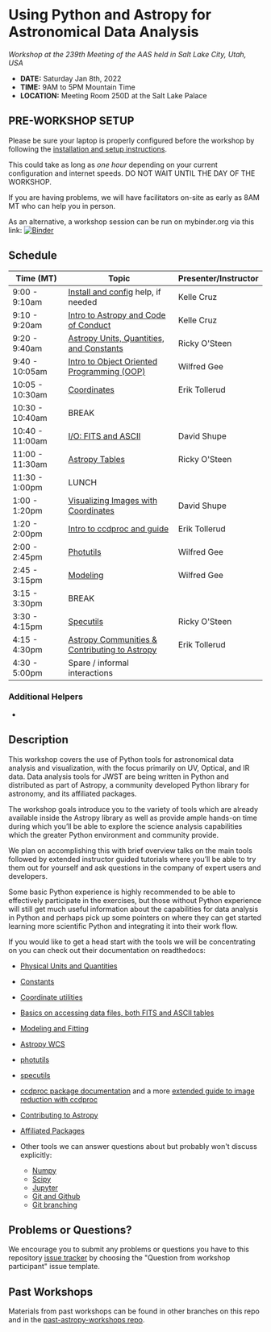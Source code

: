 Using Python and Astropy for Astronomical Data Analysis
=======================================================
*Workshop at the 239th Meeting of the AAS held in Salt Lake City, Utah, USA*

* **DATE:** Saturday Jan 8th, 2022
* **TIME:** 9AM to 5PM Mountain Time
* **LOCATION:** Meeting Room 250D at the Salt Lake Palace

## PRE-WORKSHOP SETUP
Please be sure your laptop is properly configured before the workshop by following the
[installation and setup instructions](00-Install_and_Setup).

This could take as long as *one hour* depending on your current configuration and internet speeds.
DO NOT WAIT UNTIL THE DAY OF THE WORKSHOP.

If you are having problems, we will have facilitators on-site as early as 8AM MT who can help you in person.

As an alternative, a workshop session can be run on mybinder.org via this link: [![Binder](https://mybinder.org/badge_logo.svg)](https://mybinder.org/v2/gh/stargaser/workshop-env/astropy-env/?urlpath=git-pull?repo%3Dhttps%253A%252F%252Fgithub.com%252Fastropy%252Fastropy-workshop%26branch%3Dmain)

## Schedule

| Time (MT)        | Topic    | Presenter/Instructor |
|-------------------|----------|-----------|
|9:00 - 9:10am  | [Install and config](00-Install_and_Setup) help, if needed  | Kelle Cruz |
|9:10 - 9:20am  | [Intro to Astropy and Code of Conduct](01-IntroCoC) | Kelle Cruz |
|9:20 - 9:40am  | [Astropy Units, Quantities, and Constants](03-UnitsQuantities) | Ricky O'Steen |
|9:40 - 10:05am | [Intro to Object Oriented Programming (OOP)](02b-OOP) | Wilfred Gee |
|10:05 - 10:30am | [Coordinates](04-Coordinates) | Erik Tollerud |
|10:30 - 10:40am | BREAK | |
|10:40 - 11:00am | [I/O: FITS and ASCII](05-FITS) | David Shupe |
|11:00 - 11:30am | [Astropy Tables](06-Tables) | Ricky O'Steen |
|11:30 - 1:00pm | LUNCH | |
|1:00 - 1:20pm | [Visualizing Images with Coordinates](08-Image-coords) | David Shupe |
|1:20 - 2:00pm | [Intro to ccdproc and guide](09c-Ccdproc) | Erik Tollerud |
|2:00 - 2:45pm | [Photutils](09-Photutils) | Wilfred Gee |
|2:45 - 3:15pm | [Modeling](07-Models) | Wilfred Gee |
|3:15 - 3:30pm | BREAK | |
|3:30 - 4:15pm | [Specutils](09b-Specutils) | Ricky O'Steen |
|4:15 - 4:30pm | [Astropy Communities & Contributing to Astropy](10-WrapUp) | Erik Tollerud |
|4:30 - 5:00pm | Spare / informal interactions | | 

### Additional Helpers

* 

## Description
This workshop covers the use of Python tools for astronomical data analysis and visualization, with the focus primarily
on UV, Optical, and IR data. Data analysis tools for JWST are being written in Python and distributed as part of Astropy,
a community developed Python library for astronomy,  and its affiliated packages.

The workshop goals introduce you to the variety of tools which are already available inside the Astropy library as
well as provide ample hands-on time during which you’ll be able to explore the science analysis capabilities which the
greater Python environment and community provide.

We plan on accomplishing this with brief overview talks on the main tools followed by extended instructor guided tutorials
where you’ll be able to try them out for yourself and ask questions in the company of expert users and developers.

Some basic Python experience is highly recommended to be able to effectively participate in the exercises,
but those without Python experience will still get much useful information about the capabilities for data analysis in
Python and perhaps pick up some pointers on where they can get started learning more scientific Python and integrating
it into their work flow.

If you would like to get a head start with the tools we will be concentrating on you can check out their documentation on readthedocs:

* [Physical Units and Quantities](https://docs.astropy.org/en/stable/units/index.html)
* [Constants](https://docs.astropy.org/en/stable/constants/index.html)
* [Coordinate utilities](https://docs.astropy.org/en/stable/coordinates/index.html)
* [Basics on accessing data files, both FITS and ASCII tables](https://docs.astropy.org/en/stable/io/unified.html)
* [Modeling and Fitting](https://docs.astropy.org/en/stable/modeling/index.html)
* [Astropy WCS](https://docs.astropy.org/en/stable/wcs/index.html)
* [photutils](https://photutils.readthedocs.io/)
* [specutils](https://specutils.readthedocs.io/)
* [ccdproc package documentation](https://ccdproc.readthedocs.io/en/latest/) and a more [extended guide to image reduction with ccdproc](https://github.com/astropy/ccd-reduction-and-photometry-guide)
* [Contributing to Astropy](https://docs.astropy.org/en/stable/development/workflow/development_workflow.html)
* [Affiliated Packages](https://www.astropy.org/affiliated/)

* Other tools we can answer questions about but probably won't discuss explicitly:
  * [Numpy](https://numpy.org/)
  * [Scipy](https://www.scipy.org/)
  * [Jupyter](https://jupyter.org/)
  * [Git and Github](https://guides.github.com/activities/hello-world/)
  * [Git branching](https://learngitbranching.js.org/)

## Problems or Questions?

We encourage you to submit any problems or questions you have to this
repository [issue tracker](https://github.com/astropy/astropy-workshop/issues)
by choosing the "Question from workshop participant" issue template.

## Past Workshops

Materials from past workshops can be found in other branches on this repo and in the [past-astropy-workshops repo](https://github.com/astropy/past-astropy-workshops).
